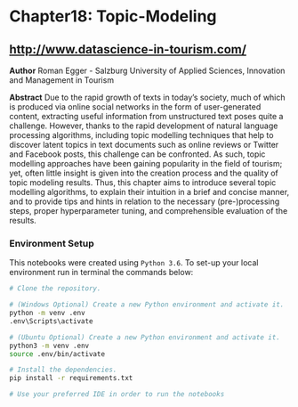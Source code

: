 # Chapter18: Topic-Modeling
## http://www.datascience-in-tourism.com/

**Author**
Roman Egger - Salzburg University of Applied Sciences, Innovation and Management in Tourism

**Abstract**
Due to the rapid growth of texts in today’s society, much of which is produced via online social networks in the form of user-generated content, extracting useful information from unstructured text poses quite a challenge. However, thanks to the rapid development of natural language processing algorithms, including topic modelling techniques that help to discover latent topics in text documents such as online reviews or Twitter and Facebook posts, this challenge can be confronted. As such, topic modelling approaches have been gaining popularity in the field of tourism; yet, often little insight is given into the creation process and the quality of topic modeling results. Thus, this chapter aims to introduce several topic modelling algorithms, to explain their intuition in a brief and concise manner, and to provide tips and hints in relation to the necessary (pre-)processing steps, proper hyperparameter tuning, and comprehensible evaluation of the results.

### Environment Setup

This notebooks were created using `Python 3.6`.  To set-up your local environment run in terminal the commands below:

```bash
# Clone the repository.

# (Windows Optional) Create a new Python environment and activate it.
python -m venv .env
.env\Scripts\activate

# (Ubuntu Optional) Create a new Python environment and activate it.
python3 -m venv .env
source .env/bin/activate

# Install the dependencies.
pip install -r requirements.txt

# Use your preferred IDE in order to run the notebooks
```
